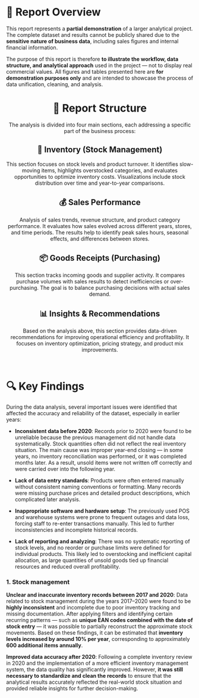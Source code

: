 # 🧾 Report Overview

This report represents a **partial demonstration** of a larger analytical project.
The complete dataset and results cannot be publicly shared due to the **sensitive nature of business data**, including sales figures and internal financial information.

The purpose of this report is therefore **to illustrate the workflow, data structure, and analytical approach** used in the project — not to display real commercial values.
All figures and tables presented here are **for demonstration purposes only** and are intended to showcase the process of data unification, cleaning, and analysis.

<center>

# 🧭 Report Structure

The analysis is divided into four main sections, each addressing a specific part of the business process:

## 🏬 Inventory (Stock Management)

This section focuses on stock levels and product turnover.
It identifies slow-moving items, highlights overstocked categories, and evaluates opportunities to optimize inventory costs.
Visualizations include stock distribution over time and year-to-year comparisons.

## 💰 Sales Performance

Analysis of sales trends, revenue structure, and product category performance.
It evaluates how sales evolved across different years, stores, and time periods.
The results help to identify peak sales hours, seasonal effects, and differences between stores.

## 📦 Goods Receipts (Purchasing)

This section tracks incoming goods and supplier activity.
It compares purchase volumes with sales results to detect inefficiencies or over-purchasing.
The goal is to balance purchasing decisions with actual sales demand.

## 📊 Insights & Recommendations

Based on the analysis above, this section provides data-driven recommendations for improving operational efficiency and profitability.
It focuses on inventory optimization, pricing strategy, and product mix improvements.

</center>

<br>

# 🔍 Key Findings

During the data analysis, several important issues were identified that affected the accuracy and reliability of the dataset, especially in earlier years:

- **Inconsistent data before 2020**:
  Records prior to 2020 were found to be unreliable because the previous management did not handle data systematically. Stock quantities often did not reflect the real inventory situation.
  The main cause was improper year-end closing — in some years, no inventory reconciliation was performed, or it was completed months later. As a result, unsold items were not written off correctly and were carried over into the following year.

- **Lack of data entry standards**:
  Products were often entered manually without consistent naming conventions or formatting. Many records were missing purchase prices and detailed product descriptions, which complicated later analysis.

- **Inappropriate software and hardware setup**:
  The previously used POS and warehouse systems were prone to frequent outages and data loss, forcing staff to re-enter transactions manually. This led to further inconsistencies and incomplete historical records.

- **Lack of reporting and analyzing**:
  There was no systematic reporting of stock levels, and no reorder or purchase limits were defined for individual products.
  This likely led to overstocking and inefficient capital allocation, as large quantities of unsold goods tied up financial resources and reduced overall profitability.

### 1. Stock management

**Unclear and inaccurate inventory records between 2017 and 2020**:
Data related to stock management during the years 2017–2020 were found to be **highly inconsistent** and incomplete due to poor inventory tracking and missing documentation.
After applying filters and identifying certain recurring patterns — such as **unique EAN codes combined with the date of stock entry** — it was possible to partially reconstruct the approximate stock movements.
Based on these findings, it can be estimated that **inventory levels increased by around 10% per year**, corresponding to approximately **600 additional items annually**.

**Improved data accuracy after 2020**:
Following a complete inventory review in 2020 and the implementation of a more efficient inventory management system, the data quality has significantly improved.
However, **it was still necessary to standardize and clean the records** to ensure that the analytical results accurately reflected the real-world stock situation and provided reliable insights for further decision-making.
